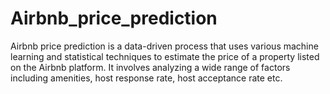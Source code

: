 # Airbnb_price_prediction
Airbnb price prediction is a data-driven process that uses various machine learning and statistical techniques to estimate the price of a property listed on the Airbnb platform. It involves analyzing a wide range of factors including amenities, host response rate, host acceptance rate etc.
